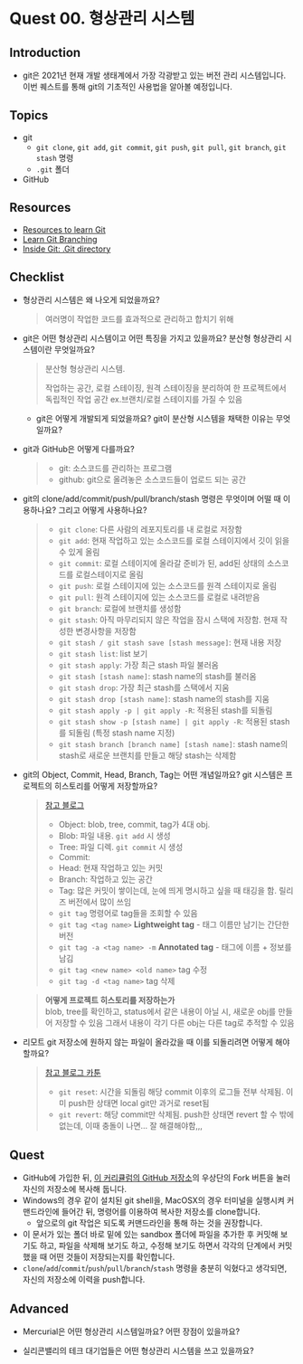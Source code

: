 # Quest 00. 형상관리 시스템

## Introduction
* git은 2021년 현재 개발 생태계에서 가장 각광받고 있는 버전 관리 시스템입니다. 이번 퀘스트를 통해 git의 기초적인 사용법을 알아볼 예정입니다.

## Topics
* git
  * `git clone`, `git add`, `git commit`, `git push`, `git pull`, `git branch`, `git stash` 명령
  * `.git` 폴더
* GitHub

## Resources
* [Resources to learn Git](https://try.github.io)
* [Learn Git Branching](https://learngitbranching.js.org/?locale=ko)
* [Inside Git: .Git directory](https://githowto.com/git_internals_git_directory)

## Checklist
* 형상관리 시스템은 왜 나오게 되었을까요? 
  > 여러명이 작업한 코드를 효과적으로 관리하고 합치기 위해
* git은 어떤 형상관리 시스템이고 어떤 특징을 가지고 있을까요? 분산형 형상관리 시스템이란 무엇일까요?
  > 분산형 형상관리 시스템.
  > 
  > 작업하는 공간, 로컬 스테이징, 원격 스테이징을 분리하여 한 프로젝트에서 독립적인 작업 공간 ex.브랜치/로컬 스테이지를 가질 수 있음 
  
  * git은 어떻게 개발되게 되었을까요? git이 분산형 시스템을 채택한 이유는 무엇일까요?
    >  
* git과 GitHub은 어떻게 다를까요?
  >
  > - git: 소스코드를 관리하는 프로그램
  > - github: git으로 올려놓은 소스코드들이 업로드 되는 공간
  

* git의 clone/add/commit/push/pull/branch/stash 명령은 무엇이며 어떨 때 이용하나요? 그리고 어떻게 사용하나요?
  > - `git clone`: 다른 사람의 레포지토리를 내 로컬로 저장함
  > - `git add`: 현재 작업하고 있는 소스코드를 로컬 스테이지에서 깃이 읽을 수 있게 올림
  > - `git commit`: 로컬 스테이지에 올라갈 준비가 된, add된 상태의 소스코드를 로컬스테이지로 올림
  > - `git push`: 로컬 스테이지에 있는 소스코드를 원격 스테이지로 올림
  > - `git pull`: 원격 스테이지에 있는 소스코드를 로컬로 내려받음
  > - `git branch`: 로컬에 브랜치를 생성함
    > - `git stash`: 아직 마무리되지 않은 작업을 잠시 스택에 저장함. 현재 작성한 변경사항을 저장함  
    > - `git stash / git stash save [stash message]`: 현재 내용 저장
    > - `git stash list`: list 보기
    > - `git stash apply`: 가장 최근 stash 파일 불러옴
    > - `git stash [stash name]`:  stash name의 stash를 불러옴 
    > - `git stash drop`: 가장 최근 stash를 스택에서 지움
    > - `git stash drop [stash name]`: stash name의 stash를 지움
    > - `git stash apply -p | git apply -R`: 적용된 stash를 되돌림
    > - `git stash show -p [stash name] | git apply -R`: 적용된 stash를 되돌림 (특정 stash name 지정)
    > - `git stash branch [branch name] [stash name]`: stash name의 stash로 새로운 브랜치를 만들고 해당 stash는 삭제함

* git의 Object, Commit, Head, Branch, Tag는 어떤 개념일까요? git 시스템은 프로젝트의 히스토리를 어떻게 저장할까요?
  > [참고 블로그](https://sjh836.tistory.com/37)
  > - Object: blob, tree, commit, tag가 4대 obj. 
    > - Blob:  파일 내용. `git add` 시 생성
    > - Tree: 파일 디렉. `git commit` 시 생성 
  > - Commit: 
  > - Head: 현재 작업하고 있는 커밋
  > - Branch: 작업하고 있는 공간
  > - Tag: 많은 커밋이 쌓이는데, 눈에 띄게 명시하고 싶을 때 태깅을 함. 릴리즈 버전에서 많이 쓰임 
    > - `git tag` 명령어로 tag들을 조회할 수 있음
    > - `git tag <tag name>` **Lightweight tag** - 태그 이름만 남기는 간단한 버전
    > - `git tag -a <tag name> -m` **Annotated tag** - 태그에 이름 + 정보를 남김
    > - `git tag <new name> <old name>` tag 수정
    > - `git tag -d <tag name>` tag 삭제
  
  > **어떻게 프로젝트 히스토리를 저장하는가**  
  > blob, tree를 확인하고, status에서 같은 내용이 아닐 시, 새로운 obj를 만들어 저장할 수 있음 그래서 내용이 각기 다른 obj는 다른 tag로 추적할 수 있음

* 리모트 git 저장소에 원하지 않는 파일이 올라갔을 때 이를 되돌리려면 어떻게 해야 할까요?
  >[참고 블로그 카툰](http://www.devpools.kr/2017/01/31/%EA%B0%9C%EB%B0%9C%EB%B0%94%EB%B3%B4%EB%93%A4-1%ED%99%94-git-back-to-the-future/)
  > -  `git reset`: 시간을 되돌림 해당 commit 이후의 로그들 전부 삭제됨. 이미 push한 상태면 local git만 과거로 reset됨
  > -  `git revert`: 해당 commit만 삭제됨. push한 상태면 revert 할 수 밖에 없는데, 이때 충돌이 나면... 잘 해결해야함,,,

## Quest
* GitHub에 가입한 뒤, [이 커리큘럼의 GitHub 저장소](https://github.com/KnowRe-Dev/WebDevCurriculum)의 우상단의 Fork 버튼을 눌러 자신의 저장소에 복사해 둡니다.
* Windows의 경우 같이 설치된 git shell을, MacOSX의 경우 터미널을 실행시켜 커맨드라인에 들어간 뒤, 명령어를 이용하여 복사한 저장소를 clone합니다.
  * 앞으로의 git 작업은 되도록 커맨드라인을 통해 하는 것을 권장합니다.
* 이 문서가 있는 폴더 바로 밑에 있는 sandbox 폴더에 파일을 추가한 후 커밋해 보기도 하고, 파일을 삭제해 보기도 하고, 수정해 보기도 하면서 각각의 단계에서 커밋했을 때 어떤 것들이 저장되는지를 확인합니다.
* `clone`/`add`/`commit`/`push`/`pull`/`branch`/`stash` 명령을 충분히 익혔다고 생각되면, 자신의 저장소에 이력을 push합니다.

## Advanced
* Mercurial은 어떤 형상관리 시스템일까요? 어떤 장점이 있을까요?

* 실리콘밸리의 테크 대기업들은 어떤 형상관리 시스템을 쓰고 있을까요?
